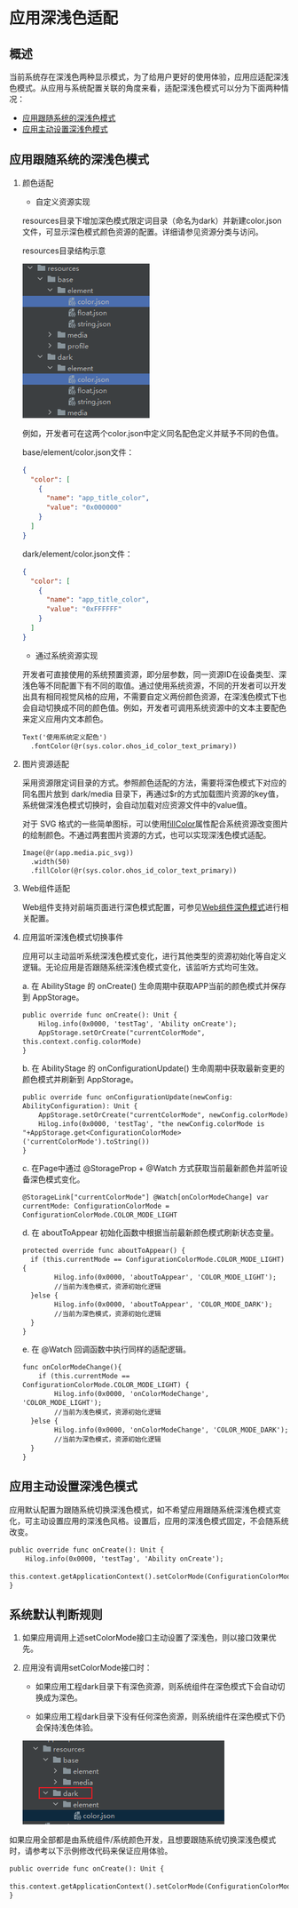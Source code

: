# 应用深浅色适配

## 概述

当前系统存在深浅色两种显示模式，为了给用户更好的使用体验，应用应适配深浅色模式。从应用与系统配置关联的角度来看，适配深浅色模式可以分为下面两种情况：

- [应用跟随系统的深浅色模式](#应用跟随系统的深浅色模式)
- [应用主动设置深浅色模式](#应用主动设置深浅色模式)

## 应用跟随系统的深浅色模式

1. 颜色适配

    - 自定义资源实现

     resources目录下增加深色模式限定词目录（命名为dark）并新建color.json文件，可显示深色模式颜色资源的配置。详细请参见资源分类与访问。

     resources目录结构示意

     ![colorJsonDir](./figures/colorJsonDir.png)

     例如，开发者可在这两个color.json中定义同名配色定义并赋予不同的色值。

     base/element/color.json文件：

     ```json
     {
       "color": [
         {
           "name": "app_title_color",
           "value": "0x000000"
         }
       ]
     }
     ```

     dark/element/color.json文件：

     ```json
     {
       "color": [
         {
           "name": "app_title_color",
           "value": "0xFFFFFF"
         }
       ]
     }
     ```

    - 通过系统资源实现

     开发者可直接使用的系统预置资源，即分层参数，同一资源ID在设备类型、深浅色等不同配置下有不同的取值。通过使用系统资源，不同的开发者可以开发出具有相同视觉风格的应用，不需要自定义两份颜色资源，在深浅色模式下也会自动切换成不同的颜色值。例如，开发者可调用系统资源中的文本主要配色来定义应用内文本颜色。

     ```cangjie
     Text('使用系统定义配色')
       .fontColor(@r(sys.color.ohos_id_color_text_primary))
     ```

2. 图片资源适配

    采用资源限定词目录的方式。参照颜色适配的方法，需要将深色模式下对应的同名图片放到 dark/media 目录下，再通过$r的方式加载图片资源的key值，系统做深浅色模式切换时，会自动加载对应资源文件中的value值。

    对于 SVG 格式的一些简单图标，可以使用[fillColor](./cj-graphics-display.md#显示矢量图)属性配合系统资源改变图片的绘制颜色。不通过两套图片资源的方式，也可以实现深浅色模式适配。

    ```cangjie
    Image(@r(app.media.pic_svg))
      .width(50)
      .fillColor(@r(sys.color.ohos_id_color_text_primary))
    ```

3. Web组件适配

    Web组件支持对前端页面进行深色模式配置，可参见[Web组件深色模式](../../Dev_Guide/source_zh_cn/web/cj-web-set-dark-mode.md)进行相关配置。

4. 应用监听深浅色模式切换事件

    应用可以主动监听系统深浅色模式变化，进行其他类型的资源初始化等自定义逻辑。无论应用是否跟随系统深浅色模式变化，该监听方式均可生效。

    a. 在 AbilityStage 的 onCreate() 生命周期中获取APP当前的颜色模式并保存到 AppStorage。

    ```cangjie
    public override func onCreate(): Unit {
        Hilog.info(0x0000, 'testTag', 'Ability onCreate');
        AppStorage.setOrCreate("currentColorMode", this.context.config.colorMode)
    }
    ```

    b. 在 AbilityStage 的 onConfigurationUpdate() 生命周期中获取最新变更的颜色模式并刷新到 AppStorage。

    ```cangjie
    public override func onConfigurationUpdate(newConfig: AbilityConfiguration): Unit {
        AppStorage.setOrCreate("currentColorMode", newConfig.colorMode)
        Hilog.info(0x0000, 'testTag', "the newConfig.colorMode is "+AppStorage.get<ConfigurationColorMode>('currentColorMode').toString())
    }
    ```

    c. 在Page中通过 @StorageProp + @Watch 方式获取当前最新颜色并监听设备深色模式变化。

    ```cangjie
    @StorageLink["currentColorMode"] @Watch[onColorModeChange] var currentMode: ConfigurationColorMode = ConfigurationColorMode.COLOR_MODE_LIGHT
    ```

    d. 在 aboutToAppear 初始化函数中根据当前最新颜色模式刷新状态变量。

    ```cangjie
    protected override func aboutToAppear() {
      if (this.currentMode == ConfigurationColorMode.COLOR_MODE_LIGHT) {
            Hilog.info(0x0000, 'aboutToAppear', 'COLOR_MODE_LIGHT');
            //当前为浅色模式，资源初始化逻辑
      }else {
            Hilog.info(0x0000, 'aboutToAppear', 'COLOR_MODE_DARK');
            //当前为深色模式，资源初始化逻辑
      }
    }
    ```

    e. 在 @Watch 回调函数中执行同样的适配逻辑。

    ```cangjie
    func onColorModeChange(){
        if (this.currentMode == ConfigurationColorMode.COLOR_MODE_LIGHT) {
            Hilog.info(0x0000, 'onColorModeChange', 'COLOR_MODE_LIGHT');
            //当前为浅色模式，资源初始化逻辑
      }else {
            Hilog.info(0x0000, 'onColorModeChange', 'COLOR_MODE_DARK');
            //当前为深色模式，资源初始化逻辑
      }
    }
    ```

## 应用主动设置深浅色模式

应用默认配置为跟随系统切换深浅色模式，如不希望应用跟随系统深浅色模式变化，可主动设置应用的深浅色风格。设置后，应用的深浅色模式固定，不会随系统改变。

```cangjie
public override func onCreate(): Unit {
    Hilog.info(0x0000, 'testTag', 'Ability onCreate');
    this.context.getApplicationContext().setColorMode(ConfigurationColorMode.COLOR_MODE_LIGHT)
}
```

## 系统默认判断规则

1. 如果应用调用上述setColorMode接口主动设置了深浅色，则以接口效果优先。

2. 应用没有调用setColorMode接口时：

    - 如果应用工程dark目录下有深色资源，则系统组件在深色模式下会自动切换成为深色。

    - 如果应用工程dark目录下没有任何深色资源，则系统组件在深色模式下仍会保持浅色体验。

     ![darkDir](./figures/darkDir.png)

如果应用全部都是由系统组件/系统颜色开发，且想要跟随系统切换深浅色模式时，请参考以下示例修改代码来保证应用体验。

```cangjie
public override func onCreate(): Unit {
    this.context.getApplicationContext().setColorMode(ConfigurationColorMode.COLOR_MODE_NOT_SET)
}
```
